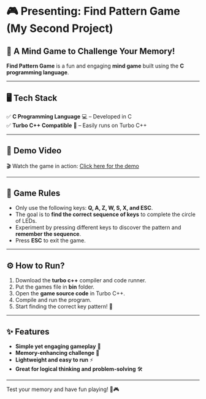 # 🎮 Presenting: Find Pattern Game (My Second Project)

## 🧠 A Mind Game to Challenge Your Memory!
**Find Pattern Game** is a fun and engaging **mind game** built using the **C programming language**.

---

## 🖥 Tech Stack
✅ **C Programming Language** 💻 – Developed in C  
✅ **Turbo C++ Compatible** 🚀 – Easily runs on Turbo C++

---

## 🎥 Demo Video
🎬 Watch the game in action: [Click here for the demo](https://www.youtube.com/watch?v=Agh9unfjFgM)

---

## 📜 Game Rules
- Only use the following keys: **Q, A, Z, W, S, X, and ESC**.
- The goal is to **find the correct sequence of keys** to complete the circle of LEDs.
- Experiment by pressing different keys to discover the pattern and **remember the sequence**.
- Press **ESC** to exit the game.

---

## ⚙️ How to Run?
1. Download the **turbo c++** compiler and code runner.
2. Put the games file in **bin** folder. 
3. Open the **game source code** in Turbo C++.
4. Compile and run the program.
5. Start finding the correct key pattern! 🧩

---

## ✨ Features
- **Simple yet engaging gameplay** 🎯
- **Memory-enhancing challenge** 🧠
- **Lightweight and easy to run** ⚡
- **Great for logical thinking and problem-solving** 🛠️

---

Test your memory and have fun playing! 🚀🎮



